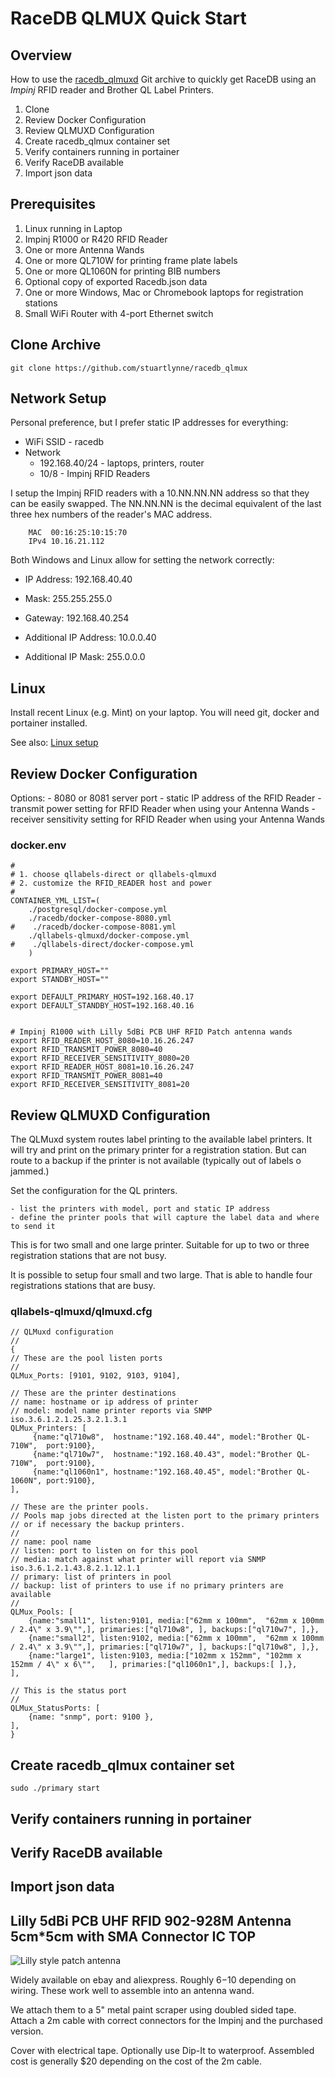 # RaceDB QLMUX Quick Start
## Overview

How to use the [racedb\_qlmuxd](git@github.com:stuartlynne/racedb_qlmuxd.git) Git archive
to quickly get RaceDB using an *Impinj* RFID reader and Brother QL Label Printers.

1. Clone 
2. Review Docker Configuration
3. Review QLMUXD Configuration
4. Create racedb\_qlmux container set
5. Verify containers running in portainer
6. Verify RaceDB available 
7. Import json data


## Prerequisites
1. Linux running in Laptop
2. Impinj R1000 or R420 RFID Reader
3. One or more Antenna Wands
4. One or more QL710W for printing frame plate labels
5. One or more QL1060N for printing BIB numbers
6. Optional copy of exported Racedb.json data
7. One or more Windows, Mac or Chromebook laptops for registration stations
8. Small WiFi Router with 4-port Ethernet switch


## Clone Archive
```
git clone https://github.com/stuartlynne/racedb_qlmux
```

## Network Setup

Personal preference, but I prefer static IP addresses for everything:

- WiFi SSID - racedb
- Network 
    - 192.168.40/24 - laptops, printers, router
    - 10/8 - Impinj RFID Readers

I setup the Impinj RFID readers with a 10.NN.NN.NN address so that they can be easily 
swapped. The NN.NN.NN is the decimal equivalent of the last three hex numbers of the
reader's MAC address.

```
    MAC  00:16:25:10:15:70
    IPv4 10.16.21.112
```

Both Windows and Linux allow for setting the network correctly:

- IP Address: 192.168.40.40
- Mask: 255.255.255.0
- Gateway: 192.168.40.254

- Additional IP Address: 10.0.0.40
- Additional IP Mask: 255.0.0.0


## Linux

Install recent Linux (e.g. Mint) on your laptop. You will need git, docker and portainer installed.

See also: [Linux setup](README-Linux-prep.md)


## Review Docker Configuration

Options:
    - 8080 or 8081 server port
    - static IP address of the RFID Reader
    - transmit power setting for RFID Reader when using your Antenna Wands
    - receiver sensitivity setting for RFID Reader when using your Antenna Wands


### docker.env
```
#
# 1. choose qllabels-direct or qllabels-qlmuxd
# 2. customize the RFID_READER host and power
#
CONTAINER_YML_LIST=(  
    ./postgresql/docker-compose.yml 
    ./racedb/docker-compose-8080.yml 
#    ./racedb/docker-compose-8081.yml 
    ./qllabels-qlmuxd/docker-compose.yml
#    ./qllabels-direct/docker-compose.yml
    )

export PRIMARY_HOST=""
export STANDBY_HOST=""

export DEFAULT_PRIMARY_HOST=192.168.40.17
export DEFAULT_STANDBY_HOST=192.168.40.16


# Impinj R1000 with Lilly 5dBi PCB UHF RFID Patch antenna wands
export RFID_READER_HOST_8080=10.16.26.247
export RFID_TRANSMIT_POWER_8080=40
export RFID_RECEIVER_SENSITIVITY_8080=20
export RFID_READER_HOST_8081=10.16.26.247
export RFID_TRANSMIT_POWER_8081=40
export RFID_RECEIVER_SENSITIVITY_8081=20
```

## Review QLMUXD Configuration

The QLMuxd system routes label printing to the available label printers. It 
will try and print on the primary printer for a registration station. But can
route to a backup if the printer is not available (typically out of labels o
jammed.)

Set the configuration for the QL printers. 

    - list the printers with model, port and static IP address
    - define the printer pools that will capture the label data and where to send it

This is for two small and one large printer. Suitable for up to two or three 
registration stations that are not busy.

It is possible to setup four small and two large. That is able to handle
four registrations stations that are busy.

### qllabels-qlmuxd/qlmuxd.cfg
```
// QLMuxd configuration
//
{
// These are the pool listen ports
//
QLMux_Ports: [9101, 9102, 9103, 9104],

// These are the printer destinations
// name: hostname or ip address of printer
// model: model name printer reports via SNMP iso.3.6.1.2.1.25.3.2.1.3.1
QLMux_Printers: [
     {name:"ql710w8",  hostname:"192.168.40.44", model:"Brother QL-710W",  port:9100},
     {name:"ql710w7",  hostname:"192.168.40.43", model:"Brother QL-710W",  port:9100},
     {name:"ql1060n1", hostname:"192.168.40.45", model:"Brother QL-1060N", port:9100},
],

// These are the printer pools.
// Pools map jobs directed at the listen port to the primary printers 
// or if necessary the backup printers.
// 
// name: pool name
// listen: port to listen on for this pool
// media: match against what printer will report via SNMP iso.3.6.1.2.1.43.8.2.1.12.1.1
// primary: list of printers in pool
// backup: list of printers to use if no primary printers are available
//
QLMux_Pools: [
    {name:"small1", listen:9101, media:["62mm x 100mm",  "62mm x 100mm / 2.4\" x 3.9\"",], primaries:["ql710w8", ], backups:["ql710w7", ],},
    {name:"small2", listen:9102, media:["62mm x 100mm",  "62mm x 100mm / 2.4\" x 3.9\"",], primaries:["ql710w7", ], backups:["ql710w8", ],},
    {name:"large1", listen:9103, media:["102mm x 152mm", "102mm x 152mm / 4\" x 6\"",   ], primaries:["ql1060n1",], backups:[ ],},
],

// This is the status port
//
QLMux_StatusPorts: [
    {name: "snmp", port: 9100 },
],
}

```

## Create racedb\_qlmux container set

```
sudo ./primary start
```

## Verify containers running in portainer


## Verify RaceDB available 
## Import json data




## Lilly 5dBi PCB UHF RFID 902-928M Antenna 5cm\*5cm with SMA Connector IC TOP

![Lilly style patch antenna](imgs/s-l1600.jpg)

Widely available on ebay and aliexpress. Roughly $6-$10 depending on wiring. 
These work well to assemble into an antenna wand.

We attach them to a 5" metal paint scraper using doubled sided tape. Attach
a 2m cable with correct connectors for the Impinj and the purchased version.

Cover with electrical tape. Optionally use Dip-It to waterproof. Assembled
cost is generally $20 depending on the cost of the 2m cable.

